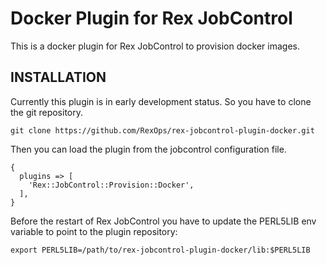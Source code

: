 # Docker Plugin for Rex JobControl


This is a docker plugin for Rex JobControl to provision docker images.


## INSTALLATION

Currently this plugin is in early development status. So you have to clone the git repository.

```
git clone https://github.com/RexOps/rex-jobcontrol-plugin-docker.git
```

Then you can load the plugin from the jobcontrol configuration file.

```
{
  plugins => [
    'Rex::JobControl::Provision::Docker',
  ],
}
```

Before the restart of Rex JobControl you have to update the PERL5LIB env variable to point to the plugin repository:

```
export PERL5LIB=/path/to/rex-jobcontrol-plugin-docker/lib:$PERL5LIB
```
